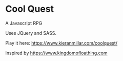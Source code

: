 # Cool Quest
A Javascript RPG

Uses JQuery and SASS.

Play it here: https://www.kieranmillar.com/coolquest/

Inspired by https://www.kingdomofloathing.com